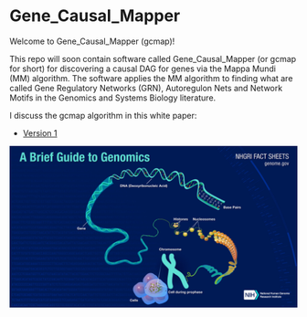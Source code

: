 # Gene_Causal_Mapper

Welcome to Gene_Causal_Mapper (gcmap)!

This repo will soon contain software 
called Gene_Causal_Mapper (or gcmap for short) 
for
discovering a causal DAG for genes via
the Mappa Mundi (MM) algorithm.
The software applies the MM algorithm 
to finding what
are called Gene Regulatory Networks (GRN),
Autoregulon  Nets
and Network Motifs 
in the Genomics and Systems Biology literature.

I discuss the gcmap algorithm 
in this white paper: 
* [Version 1](https://github.com/rrtucci/gene_causal_mapper/blob/master/white-paper/gene-causal-mapper1.pdf)  

![](pics/cell-to-dna.png)